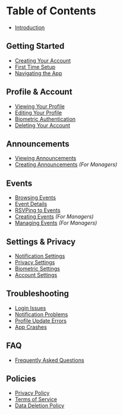 # Table of Contents

* [Introduction](README.md)

## Getting Started

* [Creating Your Account](getting-started/creating-account.md)
* [First Time Setup](getting-started/first-time-setup.md)
* [Navigating the App](getting-started/navigation.md)

## Profile & Account

* [Viewing Your Profile](profile/viewing-profile.md)
* [Editing Your Profile](profile/editing-profile.md)
* [Biometric Authentication](profile/biometric-auth.md)
* [Deleting Your Account](profile/deleting-account.md)

## Announcements

* [Viewing Announcements](announcements/viewing.md)
* [Creating Announcements](announcements/creating.md) _(For Managers)_

## Events

* [Browsing Events](events/browsing.md)
* [Event Details](events/details.md)
* [RSVPing to Events](events/rsvp.md)
* [Creating Events](events/creating.md) _(For Managers)_
* [Managing Events](events/managing.md) _(For Managers)_

## Settings & Privacy

* [Notification Settings](settings/notifications.md)
* [Privacy Settings](settings/privacy.md)
* [Biometric Settings](settings/biometric.md)
* [Account Settings](settings/account.md)

## Troubleshooting

* [Login Issues](troubleshooting/login.md)
* [Notification Problems](troubleshooting/notifications.md)
* [Profile Update Errors](troubleshooting/profile-errors.md)
* [App Crashes](troubleshooting/crashes.md)

## FAQ

* [Frequently Asked Questions](faq.md)

## Policies

* [Privacy Policy](policies/privacy.md)
* [Terms of Service](policies/terms.md)
* [Data Deletion Policy](policies/data-deletion.md)
